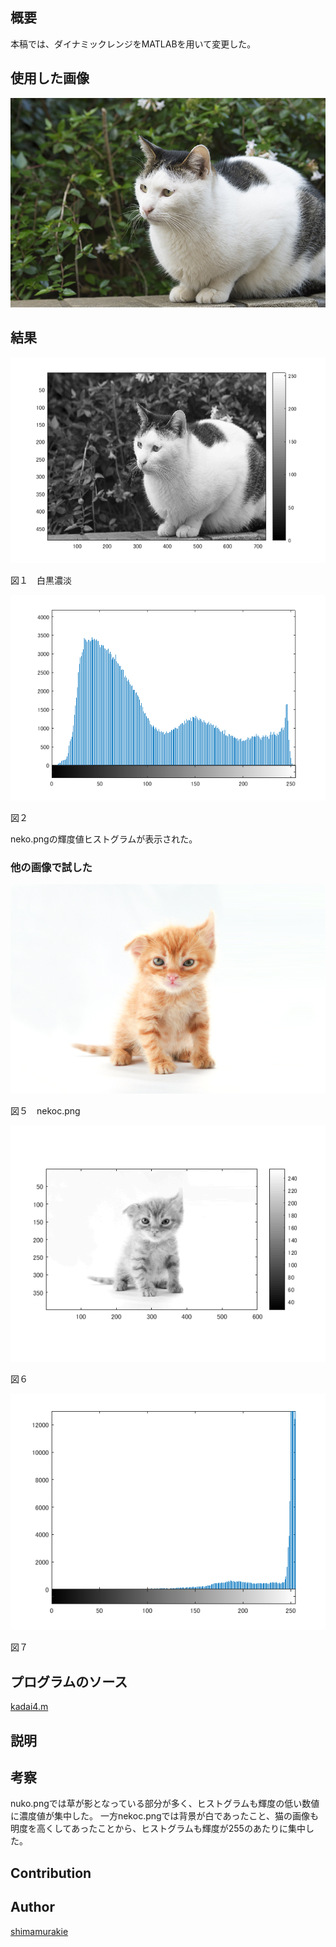 

## 概要

本稿では、ダイナミックレンジをMATLABを用いて変更した。

## 使用した画像

![Alt text](nuko.png "Optional title")

## 結果


![Alt text](kadai4/1.png "Optional title")

図１　白黒濃淡

![Alt text](kadai4/2.png "Optional title")

図２

neko.pngの輝度値ヒストグラムが表示された。



### 他の画像で試した

![Alt text](nekoc.png "Optional title")

図５　nekoc.png

![Alt text](kadai4/43.png "Optional title")

図６

![Alt text](kadai4/44.png "Optional title")

図７



## プログラムのソース

[kadai4.m](https://github.com/shimamurakie/ImageProssessing/blob/master/kadai4.m)

## 説明

## 考察
nuko.pngでは草が影となっている部分が多く、ヒストグラムも輝度の低い数値に濃度値が集中した。
一方nekoc.pngでは背景が白であったこと、猫の画像も明度を高くしてあったことから、ヒストグラムも輝度が255のあたりに集中した。


## Contribution



## Author

[shimamurakie](https://github.com/shimamurakie)
